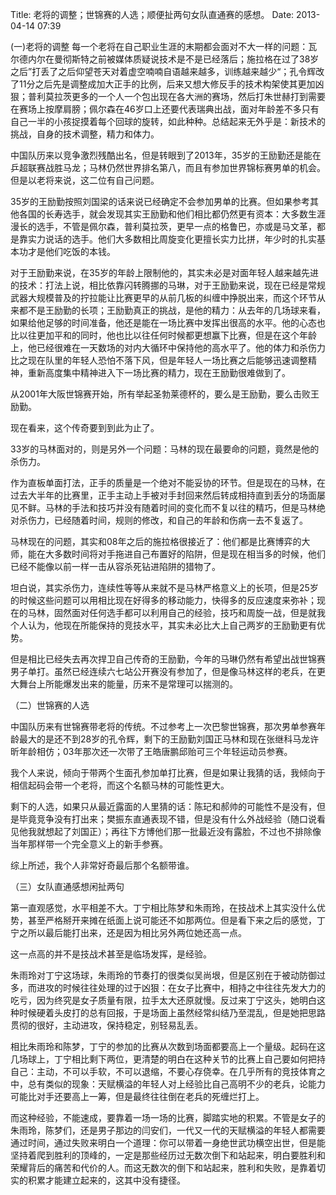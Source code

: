 Title: 老将的调整；世锦赛的人选；顺便扯两句女队直通赛的感想。
Date: 2013-04-14 07:39 

(一)老将的调整
每一个老将在自己职业生涯的末期都会面对不大一样的问题：瓦尔德内尔在曼彻斯特之前被媒体质疑说技术是不是已经落后；施拉格在过了38岁之后”打丢了之后仰望苍天对着虚空喃喃自语越来越多，训练越来越少“；孔令辉改了11分之后先是调整成加大正手的比例，后来又想大修反手的技术构架使其更加凶狠；普利莫拉茨更多的一个人一个包出现在各大洲的赛场，然后打朱世赫打到需要在赛场上按摩肩膀；佩尔森在46岁口上还要代表瑞典出战，面对年龄差不多只有自己一半的小孩捉摸着每个回球的旋转，如此种种。总结起来无外乎是：新技术的挑战，自身的技术调整，精力和体力。

中国队历来以竞争激烈残酷出名，但是转眼到了2013年，35岁的王励勤还是能在乒超联赛战胜马龙；马林仍然世界排名第八，而且有参加世界锦标赛男单的机会。但是以老将来说，这二位有自己问题。

35岁的王励勤按照刘国梁的话来说已经确定不会参加男单的比赛。但如果参考其他各国的长寿选手，就会发现其实王励勤和他们相比都仍然更有资本：大多数生涯漫长的选手，不管是佩尔森，普利莫拉茨，更早一点的格鲁巴，亦或是马文革，都是靠实力说话的选手。他们大多数相比周旋变化更擅长实力比拼，年少时的扎实基本功才是他们吃饭的本钱。

对于王励勤来说，在35岁的年龄上限制他的，其实未必是对面年轻人越来越先进的技术：打法上说，相比依靠闪转腾挪的马琳，对于王励勤来说，现在已经是常规武器大规模普及的拧拉能让比赛更早的从前几板的纠缠中挣脱出来，而这个环节从来都不是王励勤的长项；王励勤真正的挑战，是他的精力：从去年的几场球来看，如果给他足够的时间准备，他还是能在一场比赛中发挥出很高的水平。他的心态也比以往更加平和的同时，他也比以往任何时候都更想赢下比赛，但是在这个年龄上，他已经很难在一天数场的对内大循环中保持他的高水平了。他的体力和杀伤力比之现在队里的年轻人恐怕不落下风，但是年轻人一场比赛之后能够迅速调整精神，重新高度集中精神进入下一场比赛的精力，现在王励勤很难做到了。

从2001年大阪世锦赛开始，所有举起圣勃莱德杯的，要么是王励勤，要么击败王励勤。

现在看来，这个传奇要到到此为止了。


33岁的马林面对的，则是另外一个问题：马林的现在最要命的问题，竟然是他的杀伤力。

作为直板单面打法，正手的质量是一个绝对不能妥协的环节。但是现在的马林，在过去大半年的比赛里，正手主动上手被对手封回来然后转成相持直到丢分的场面屡见不鲜。马林的手法和技巧并没有随着时间的变化而不复以往的精巧，但是马林绝对杀伤力，已经随着时间，规则的修改，和自己的年龄和伤病一去不复返了。

马林现在的问题，其实和08年之后的施拉格很接近了：他们都是比赛博弈的大师，能在大多数时间将对手拖进自己布置好的陷阱，但是现在相当多的时候，他们已经不能像以前一样一击从容杀死钻进陷阱的猎物了。

坦白说，其实杀伤力，连续性等等从来就不是马林严格意义上的长项，但是25岁的时候这些问题可以用相比现在好得多的移动能力，快得多的反应速度来弥补；现在的马林，固然面对任何选手都可以利用自己的经验，技巧和周旋一战，但是就我个人认为，他现在所能保持的竞技水平，其实未必比大上自己两岁的王励勤更有优势。

但是相比已经失去再次捍卫自己传奇的王励勤，今年的马琳仍然有希望出战世锦赛男子单打。虽然已经连续六七站公开赛没有参加了，但是像马林这样的老兵，在更大舞台上所能爆发出来的能量，历来不是常理可以揣测的。


（二）世锦赛的人选

中国队历来有世锦赛带老将的传统。不过参考上一次巴黎世锦赛，那次男单参赛年龄最大的是还不到28岁的孔令辉，剩下的王励勤刘国正马林和现在张继科马龙许昕年龄相仿；03年那次还一次带了王皓唐鹏邱贻可三个年轻运动员参赛。

我个人来说，倾向于带两个生面孔参加单打比赛，但是如果让我猜的话，我倾向于相信起码会带一个老将，而这个名额马林的可能性更大。

剩下的人选，如果只从最近露面的人里猜的话：陈玘和郝帅的可能性不是没有，但是毕竟竞争没有打出来；樊振东直通表现不错，但是没有什么外战经验（随口说看见他我就想起了刘国正）；再往下方博他们那一批最近没有露脸，不过也不排除像当年那样带一个完全意义上的新手参赛。

综上所述，我个人非常好奇最后那个名额带谁。


（三）女队直通感想闲扯两句

第一直观感觉，水平相差不大。丁宁相比陈梦和朱雨玲，在技战术上其实没什么优势，甚至严格掰开来摊在纸面上说可能还不如那两位。但是看下来之后的感觉，丁宁之所以最后能打出来，还是因为相比另外两位她还高一点。

这一点高的并不是技战术甚至是临场发挥，是经验。

朱雨玲对丁宁这场球，朱雨玲的节奏打的很类似吴尚垠，但是区别在于被动防御过多，而进攻的时候往往处理的过于凶狠：在女子比赛中，相持之中往往先发大力的吃亏，因为终究是女子质量有限，拉手太大还原就慢。反过来丁宁这头，她明白这种时候硬着头皮打的总有回报，于是场面上虽然经常纠结乃至混乱，但是她把思路贯彻的很好，主动进攻，保持稳定，别轻易乱丢。

相比朱雨玲和陈梦，丁宁的参加的比赛从次数到场面都要高上一个量级。起码在这几场球上，丁宁相比剩下两位，更清楚的明白在这种关节的比赛上自己要如何把持自己：主动，不可以手软，不可以退缩，不要心存侥幸。在几乎所有的竞技体育之中，总有类似的现象：天赋横溢的年轻人对上经验比自己高明不少的老兵，论能力可能比对手还要高上一筹，但是最终往往倒在老兵的死缠烂打上。

而这种经验，不能速成，要靠着一场一场的比赛，脚踏实地的积累。不管是女子的朱雨玲，陈梦们，还是男子那边的闫安们，一代又一代的天赋横溢的年轻人都需要通过时间，通过失败来明白一个道理：你可以带着一身绝世武功横空出世，但是能坚持着爬到胜利的顶峰的，一定是那些经历过无数次倒下和站起来，明白要胜利和荣耀背后的痛苦和代价的人。而这无数次的倒下和站起来，胜利和失败，是靠着切实的积累才能建立起来的，这其中没有捷径。
